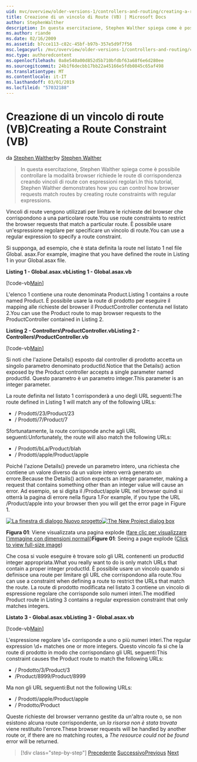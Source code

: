 ```yaml
---
uid: mvc/overview/older-versions-1/controllers-and-routing/creating-a-route-constraint-vb
title: Creazione di un vincolo di Route (VB) | Microsoft Docs
author: StephenWalther
description: In questa esercitazione, Stephen Walther spiega come è possibile controllare la modalità browser richiede le route di corrispondenza creando vincoli di route con espressioni regolari.
ms.author: riande
ms.date: 02/16/2009
ms.assetid: b7cce113-c82c-45bf-b97b-357e5d9f7f56
msc.legacyurl: /mvc/overview/older-versions-1/controllers-and-routing/creating-a-route-constraint-vb
msc.type: authoredcontent
ms.openlocfilehash: 0a8e540a00d852d5b710bfdbf63a68f6e6d280ee
ms.sourcegitcommit: 24b1f6decbb17bb22a45166e5fdb0845c65af498
ms.translationtype: MT
ms.contentlocale: it-IT
ms.lasthandoff: 03/01/2019
ms.locfileid: "57032188"
---
```

<a name="creating-a-route-constraint-vb"></a><span data-ttu-id="ab497-103">Creazione di un vincolo di route (VB)</span><span class="sxs-lookup"><span data-stu-id="ab497-103">Creating a Route Constraint (VB)</span></span>
====================
<span data-ttu-id="ab497-104">da [Stephen Walther](https://github.com/StephenWalther)</span><span class="sxs-lookup"><span data-stu-id="ab497-104">by [Stephen Walther](https://github.com/StephenWalther)</span></span>

> <span data-ttu-id="ab497-105">In questa esercitazione, Stephen Walther spiega come è possibile controllare la modalità browser richiede le route di corrispondenza creando vincoli di route con espressioni regolari.</span><span class="sxs-lookup"><span data-stu-id="ab497-105">In this tutorial, Stephen Walther demonstrates how you can control how browser requests match routes by creating route constraints with regular expressions.</span></span>


<span data-ttu-id="ab497-106">Vincoli di route vengono utilizzati per limitare le richieste del browser che corrispondono a una particolare route.</span><span class="sxs-lookup"><span data-stu-id="ab497-106">You use route constraints to restrict the browser requests that match a particular route.</span></span> <span data-ttu-id="ab497-107">È possibile usare un'espressione regolare per specificare un vincolo di route.</span><span class="sxs-lookup"><span data-stu-id="ab497-107">You can use a regular expression to specify a route constraint.</span></span>

<span data-ttu-id="ab497-108">Si supponga, ad esempio, che è stata definita la route nel listato 1 nel file Global. asax.</span><span class="sxs-lookup"><span data-stu-id="ab497-108">For example, imagine that you have defined the route in Listing 1 in your Global.asax file.</span></span>

<span data-ttu-id="ab497-109">**Listing 1 - Global.asax.vb**</span><span class="sxs-lookup"><span data-stu-id="ab497-109">**Listing 1 - Global.asax.vb**</span></span>

[!code-vb[Main](creating-a-route-constraint-vb/samples/sample1.vb)]

<span data-ttu-id="ab497-110">L'elenco 1 contiene una route denominata Product.</span><span class="sxs-lookup"><span data-stu-id="ab497-110">Listing 1 contains a route named Product.</span></span> <span data-ttu-id="ab497-111">È possibile usare la route di prodotto per eseguire il mapping alle richieste del browser il ProductController contenuta nel listato 2.</span><span class="sxs-lookup"><span data-stu-id="ab497-111">You can use the Product route to map browser requests to the ProductController contained in Listing 2.</span></span>

<span data-ttu-id="ab497-112">**Listing 2 - Controllers\ProductController.vb**</span><span class="sxs-lookup"><span data-stu-id="ab497-112">**Listing 2 - Controllers\ProductController.vb**</span></span>

[!code-vb[Main](creating-a-route-constraint-vb/samples/sample2.vb)]

<span data-ttu-id="ab497-113">Si noti che l'azione Details() esposto dal controller di prodotto accetta un singolo parametro denominato productId.</span><span class="sxs-lookup"><span data-stu-id="ab497-113">Notice that the Details() action exposed by the Product controller accepts a single parameter named productId.</span></span> <span data-ttu-id="ab497-114">Questo parametro è un parametro integer.</span><span class="sxs-lookup"><span data-stu-id="ab497-114">This parameter is an integer parameter.</span></span>

<span data-ttu-id="ab497-115">La route definita nel listato 1 corrisponderà a uno degli URL seguenti:</span><span class="sxs-lookup"><span data-stu-id="ab497-115">The route defined in Listing 1 will match any of the following URLs:</span></span>

- <span data-ttu-id="ab497-116">/ Prodotti/23</span><span class="sxs-lookup"><span data-stu-id="ab497-116">/Product/23</span></span>
- <span data-ttu-id="ab497-117">/ Prodotti/7</span><span class="sxs-lookup"><span data-stu-id="ab497-117">/Product/7</span></span>

<span data-ttu-id="ab497-118">Sfortunatamente, la route corrisponde anche agli URL seguenti:</span><span class="sxs-lookup"><span data-stu-id="ab497-118">Unfortunately, the route will also match the following URLs:</span></span>

- <span data-ttu-id="ab497-119">/ Prodotti/bLa</span><span class="sxs-lookup"><span data-stu-id="ab497-119">/Product/blah</span></span>
- <span data-ttu-id="ab497-120">/ Prodotti/apple</span><span class="sxs-lookup"><span data-stu-id="ab497-120">/Product/apple</span></span>

<span data-ttu-id="ab497-121">Poiché l'azione Details() prevede un parametro intero, una richiesta che contiene un valore diverso da un valore intero verrà generato un errore.</span><span class="sxs-lookup"><span data-stu-id="ab497-121">Because the Details() action expects an integer parameter, making a request that contains something other than an integer value will cause an error.</span></span> <span data-ttu-id="ab497-122">Ad esempio, se si digita il /Product/apple URL nel browser quindi si otterrà la pagina di errore nella figura 1.</span><span class="sxs-lookup"><span data-stu-id="ab497-122">For example, if you type the URL /Product/apple into your browser then you will get the error page in Figure 1.</span></span>


<span data-ttu-id="ab497-123">[![La finestra di dialogo Nuovo progetto](creating-a-route-constraint-vb/_static/image1.jpg)](creating-a-route-constraint-vb/_static/image1.png)</span><span class="sxs-lookup"><span data-stu-id="ab497-123">[![The New Project dialog box](creating-a-route-constraint-vb/_static/image1.jpg)](creating-a-route-constraint-vb/_static/image1.png)</span></span>

<span data-ttu-id="ab497-124">**Figura 01**: Viene visualizzata una pagina explode ([fare clic per visualizzare l'immagine con dimensioni normali](creating-a-route-constraint-vb/_static/image2.png))</span><span class="sxs-lookup"><span data-stu-id="ab497-124">**Figure 01**: Seeing a page explode ([Click to view full-size image](creating-a-route-constraint-vb/_static/image2.png))</span></span>


<span data-ttu-id="ab497-125">Che cosa si vuole eseguire è trovare solo gli URL contenenti un productId integer appropriata.</span><span class="sxs-lookup"><span data-stu-id="ab497-125">What you really want to do is only match URLs that contain a proper integer productId.</span></span> <span data-ttu-id="ab497-126">È possibile usare un vincolo quando si definisce una route per limitare gli URL che corrispondono alla route.</span><span class="sxs-lookup"><span data-stu-id="ab497-126">You can use a constraint when defining a route to restrict the URLs that match the route.</span></span> <span data-ttu-id="ab497-127">La route di prodotto modificata nel listato 3 contiene un vincolo di espressione regolare che corrisponde solo numeri interi.</span><span class="sxs-lookup"><span data-stu-id="ab497-127">The modified Product route in Listing 3 contains a regular expression constraint that only matches integers.</span></span>

<span data-ttu-id="ab497-128">**Listato 3 - Global.asax.vb**</span><span class="sxs-lookup"><span data-stu-id="ab497-128">**Listing 3 - Global.asax.vb**</span></span>

[!code-vb[Main](creating-a-route-constraint-vb/samples/sample3.vb)]

<span data-ttu-id="ab497-129">L'espressione regolare \d+ corrisponde a uno o più numeri interi.</span><span class="sxs-lookup"><span data-stu-id="ab497-129">The regular expression \d+ matches one or more integers.</span></span> <span data-ttu-id="ab497-130">Questo vincolo fa sì che la route di prodotto in modo che corrispondano gli URL seguenti:</span><span class="sxs-lookup"><span data-stu-id="ab497-130">This constraint causes the Product route to match the following URLs:</span></span>

- <span data-ttu-id="ab497-131">/ Prodotto/3</span><span class="sxs-lookup"><span data-stu-id="ab497-131">/Product/3</span></span>
- <span data-ttu-id="ab497-132">/Product/8999</span><span class="sxs-lookup"><span data-stu-id="ab497-132">/Product/8999</span></span>

<span data-ttu-id="ab497-133">Ma non gli URL seguenti:</span><span class="sxs-lookup"><span data-stu-id="ab497-133">But not the following URLs:</span></span>

- <span data-ttu-id="ab497-134">/ Prodotti/apple</span><span class="sxs-lookup"><span data-stu-id="ab497-134">/Product/apple</span></span>
- <span data-ttu-id="ab497-135">/ Prodotto</span><span class="sxs-lookup"><span data-stu-id="ab497-135">/Product</span></span>

<span data-ttu-id="ab497-136">Queste richieste del browser verranno gestite da un'altra route o, se non esistono alcuna route corrispondente, un *la risorsa non è stata trovata* viene restituito l'errore.</span><span class="sxs-lookup"><span data-stu-id="ab497-136">These browser requests will be handled by another route or, if there are no matching routes, a *The resource could not be found* error will be returned.</span></span>

> [!div class="step-by-step"]
> <span data-ttu-id="ab497-137">[Precedente](creating-custom-routes-vb.md)
> [Successivo](creating-a-custom-route-constraint-vb.md)</span><span class="sxs-lookup"><span data-stu-id="ab497-137">[Previous](creating-custom-routes-vb.md)
[Next](creating-a-custom-route-constraint-vb.md)</span></span>
